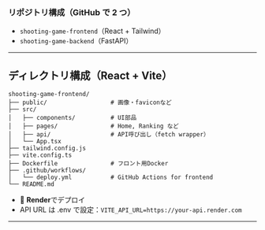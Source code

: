 ### リポジトリ構成（GitHub で 2 つ）

- `shooting-game-frontend`（React + Tailwind）
- `shooting-game-backend`（FastAPI）

---

## ディレクトリ構成（React + Vite）

```pgsql
shooting-game-frontend/
├── public/                  # 画像・faviconなど
├── src/
│   ├── components/          # UI部品
│   ├── pages/               # Home, Ranking など
│   ├── api/                 # API呼び出し（fetch wrapper）
│   └── App.tsx
├── tailwind.config.js
├── vite.config.ts
├── Dockerfile               # フロント用Docker
├── .github/workflows/
│   └── deploy.yml           # GitHub Actions for frontend
└── README.md
```

- 🎯 **Render**でデプロイ
- API URL は .env で設定：`VITE_API_URL=https://your-api.render.com`

---
